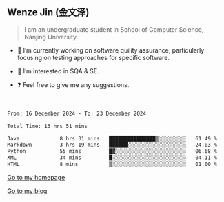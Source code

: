 ## Wenze Jin (金文泽)

> I am an undergraduate student in School of Computer Science, Nanjing University.

- 🔭 I’m currently working on software quility assurance, particularly focusing on testing approaches for specific software.
  
- 🌱 I’m interested in SQA & SE.
  
- ❓ Feel free to give me any suggestions.  

<br>  

<!--START_SECTION:waka-->

```txt
From: 16 December 2024 - To: 23 December 2024

Total Time: 13 hrs 51 mins

Java             8 hrs 31 mins   ███████████████▒░░░░░░░░░   61.49 %
Markdown         3 hrs 19 mins   ██████░░░░░░░░░░░░░░░░░░░   24.03 %
Python           55 mins         █▓░░░░░░░░░░░░░░░░░░░░░░░   06.68 %
XML              34 mins         █░░░░░░░░░░░░░░░░░░░░░░░░   04.11 %
HTML             8 mins          ▒░░░░░░░░░░░░░░░░░░░░░░░░   01.00 %
```

<!--END_SECTION:waka-->

[Go to my homepage](https://wenzejin.github.io)

[Go to my blog](https://wenzejin.notion.site/Wenze-Jin-s-Blog-1635e9fa7b6d80b3adcedfacc74aa717?pvs=4)
